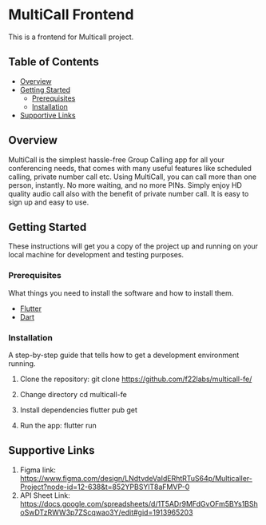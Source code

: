 # MultiCall Frontend

This is a frontend for Multicall project.

## Table of Contents

- [Overview](#overview)
- [Getting Started](#getting-started)
  - [Prerequisites](#prerequisites)
  - [Installation](#installation)
- [Supportive Links](#supportive-links)

## Overview

MultiCall is the simplest hassle-free Group Calling app for all your conferencing needs, that comes with many useful features like scheduled calling, private number call etc. Using MultiCall, you can call more than one person, instantly. No more waiting, and no more PINs. Simply enjoy HD quality audio call also with the benefit of private number call. It is easy to sign up and easy to use.

## Getting Started

These instructions will get you a copy of the project up and running on your local machine for development and testing purposes.

### Prerequisites

What things you need to install the software and how to install them.

- [Flutter](https://flutter.dev/docs/get-started/install)
- [Dart](https://dart.dev/get-dart)

### Installation

A step-by-step guide that tells how to get a development environment running.

1. Clone the repository:
   git clone https://github.com/f22labs/multicall-fe/

2. Change directory
   cd multicall-fe

3. Install dependencies
   flutter pub get

4. Run the app:
   flutter run

## Supportive Links

1. Figma link: https://www.figma.com/design/LNdtvdeVaIdERhtRTuS64p/Multicaller-Project?node-id=12-638&t=852YPBSYlT8aFMVP-0
2. API Sheet Link: https://docs.google.com/spreadsheets/d/1T5ADr9MFdGvOFm5BYs1BShoSwDTzRWW3p7ZScqwao3Y/edit#gid=1913965203
